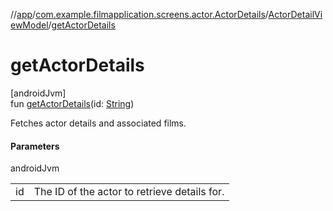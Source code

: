 //[app](../../../index.md)/[com.example.filmapplication.screens.actor.ActorDetails](../index.md)/[ActorDetailViewModel](index.md)/[getActorDetails](get-actor-details.md)

# getActorDetails

[androidJvm]\
fun [getActorDetails](get-actor-details.md)(id: [String](https://kotlinlang.org/api/latest/jvm/stdlib/kotlin/-string/index.html))

Fetches actor details and associated films.

#### Parameters

androidJvm

| | |
|---|---|
| id | The ID of the actor to retrieve details for. |
